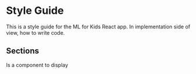 Style Guide
===========
This is a style guide for the ML for Kids React app.
In implementation side of view, how to write code.


Sections
--------
Is a component to display  
